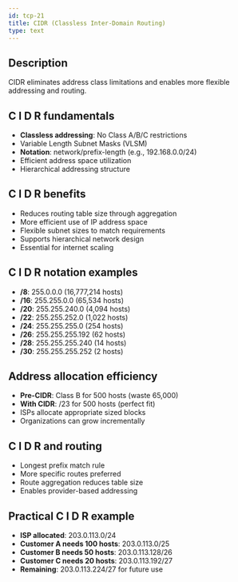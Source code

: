 ```yaml
---
id: tcp-21
title: CIDR (Classless Inter-Domain Routing)
type: text
---
```


## Description

CIDR eliminates address class limitations and enables more flexible addressing and routing.

## C I D R fundamentals

- **Classless addressing**: No Class A/B/C restrictions
- Variable Length Subnet Masks (VLSM)
- **Notation**: network/prefix-length (e.g., 192.168.0.0/24)
- Efficient address space utilization
- Hierarchical addressing structure

## C I D R benefits

- Reduces routing table size through aggregation
- More efficient use of IP address space
- Flexible subnet sizes to match requirements
- Supports hierarchical network design
- Essential for internet scaling

## C I D R notation examples

- **/8**: 255.0.0.0 (16,777,214 hosts)
- **/16**: 255.255.0.0 (65,534 hosts)
- **/20**: 255.255.240.0 (4,094 hosts)
- **/22**: 255.255.252.0 (1,022 hosts)
- **/24**: 255.255.255.0 (254 hosts)
- **/26**: 255.255.255.192 (62 hosts)
- **/28**: 255.255.255.240 (14 hosts)
- **/30**: 255.255.255.252 (2 hosts)

## Address allocation efficiency

- **Pre-CIDR**: Class B for 500 hosts (waste 65,000)
- **With CIDR**: /23 for 500 hosts (perfect fit)
- ISPs allocate appropriate sized blocks
- Organizations can grow incrementally

## C I D R and routing

- Longest prefix match rule
- More specific routes preferred
- Route aggregation reduces table size
- Enables provider-based addressing

## Practical  C I D R example

- **ISP allocated**: 203.0.113.0/24
- **Customer A needs 100 hosts**: 203.0.113.0/25
- **Customer B needs 50 hosts**: 203.0.113.128/26
- **Customer C needs 20 hosts**: 203.0.113.192/27
- **Remaining**: 203.0.113.224/27 for future use